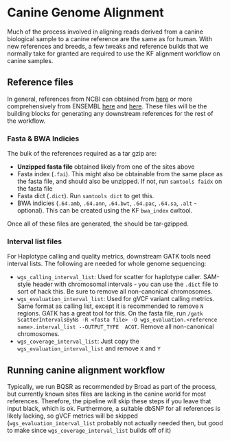# Canine Genome Alignment
Much of the process involved in aligning reads derived from a canine biological sample to a canine reference are the same as for human.
With new references and breeds, a few tweaks and reference builds that we normally take for granted are required to use the KF alignment workflow on canine samples.

## Reference files
In general, references from NCBI can obtained from [here](https://www.ncbi.nlm.nih.gov/genome/annotation_euk/Canis_lupus_familiaris/106/)
or more comprehensively from ENSEMBL [here](https://useast.ensembl.org/Canis_lupus_familiaris/Info/Index) and [here](https://rapid.ensembl.org/Canis_lupus_familiaris_GCA_008641055.3/Info/Index).
These files will be the building blocks for generating any downstream references for the rest of the workflow.

### Fasta & BWA Indicies
The bulk of the references required as a tar gzip are:
 - **Unzipped fasta file** obtained likely from one of the sites above
 - Fasta index (`.fai`). This might also be obtainable from the same place as the fasta file, and should also be unzipped. If not, run `samtools faidx` on the fasta file
 - Fasta dict (`.dict`). Run `samtools dict` to get this.
 - BWA indicies (`.64.amb`, `.64.ann`, `.64.bwt`, `.64.pac`, `.64.sa`, `.alt` - optional). This can be created using the KF `bwa_index` cwltool.

 Once all of these files are generated, the should be tar-gzipped.

 ### Interval list files
 For Haplotype calling and quality metrics, downstream GATK tools need interval lists.
 The following are needed for whole genome sequencing:

  - `wgs_calling_interval_list`: Used for scatter for haplotype caller. SAM-style header with chromosomal intervals - you can use the `.dict` file to sort of hack this. Be sure to remove all non-canonical chromosomes.
  - `wgs_evaluation_interval_list`: Used for gVCF variant calling metrics. Same format as calling list, except it is recommended to remove `N` regions. GATK has a great tool for this. On the fasta file, run `/gatk ScatterIntervalsByNs -R <fasta file> -O wgs_evaluation.<reference name>.interval_list --OUTPUT_TYPE  ACGT`. Remove all non-canonical chromosomes.
  - `wgs_coverage_interval_list`: Just copy the `wgs_evaluation_interval_list` and remove `X` and `Y`

## Running canine alignment workflow
Typically, we run BQSR as recommended by Broad as part of the process, but currently known sites files are lacking in the canine world for most references.
Therefore, the pipeline will skip these steps if you leave that input black, which is ok.
Furthermore, a suitable dbSNP for all references is likely lacking, so gVCF metrics will be skipped (`wgs_evaluation_interval_list` probably not actually needed then, but good to make since `wgs_coverage_interval_list` builds off of it)